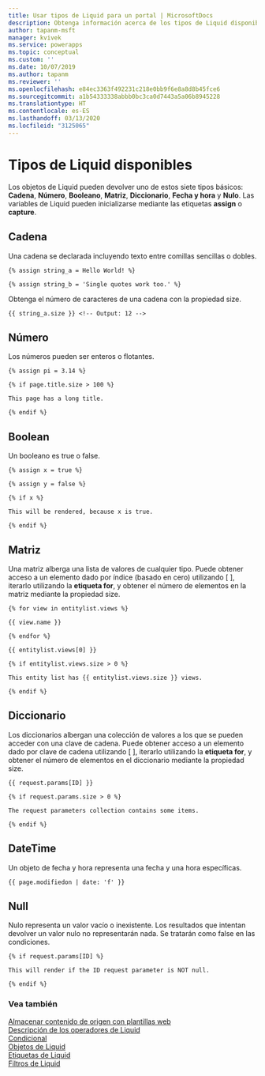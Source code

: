```yaml
---
title: Usar tipos de Liquid para un portal | MicrosoftDocs
description: Obtenga información acerca de los tipos de Liquid disponibles en un portal.
author: tapanm-msft
manager: kvivek
ms.service: powerapps
ms.topic: conceptual
ms.custom: ''
ms.date: 10/07/2019
ms.author: tapanm
ms.reviewer: ''
ms.openlocfilehash: e84ec3363f492231c218e0bb9f6e8a8d8b45fce6
ms.sourcegitcommit: a1b54333338abbb0bc3ca0d7443a5a06b8945228
ms.translationtype: HT
ms.contentlocale: es-ES
ms.lasthandoff: 03/13/2020
ms.locfileid: "3125065"
---
```

# <a name="available-liquid-types"></a>Tipos de Liquid disponibles

Los objetos de Liquid pueden devolver uno de estos siete tipos básicos: **Cadena**, **Número**, **Booleano**, **Matriz**, **Diccionario**, **Fecha y hora** y **Nulo**. Las variables de Liquid pueden inicializarse mediante las etiquetas **assign** o **capture**.

## <a name="string"></a>Cadena

Una cadena se declarada incluyendo texto entre comillas sencillas o dobles.

```
{% assign string_a = Hello World! %}

{% assign string_b = 'Single quotes work too.' %}
```

Obtenga el número de caracteres de una cadena con la propiedad size.

```
{{ string_a.size }} <!-- Output: 12 -->
```

## <a name="number"></a>Número

Los números pueden ser enteros o flotantes.

```
{% assign pi = 3.14 %}

{% if page.title.size > 100 %}

This page has a long title.

{% endif %}
```

## <a name="boolean"></a>Boolean

Un booleano es true o false.

```
{% assign x = true %}

{% assign y = false %}

{% if x %}

This will be rendered, because x is true.

{% endif %}
```

## <a name="array"></a>Matriz

Una matriz alberga una lista de valores de cualquier tipo. Puede obtener acceso a un elemento dado por índice (basado en cero) utilizando \[ \], iterarlo utilizando la **etiqueta for**, y obtener el número de elementos en la matriz mediante la propiedad size.

```
{% for view in entitylist.views %}

{{ view.name }}

{% endfor %}

{{ entitylist.views[0] }}

{% if entitylist.views.size > 0 %}

This entity list has {{ entitylist.views.size }} views.

{% endif %}
```

## <a name="dictionary"></a>Diccionario

Los diccionarios albergan una colección de valores a los que se pueden acceder con una clave de cadena. Puede obtener acceso a un elemento dado por clave de cadena utilizando \[ \], iterarlo utilizando la **etiqueta for**, y obtener el número de elementos en el diccionario mediante la propiedad size.

```
{{ request.params[ID] }}

{% if request.params.size > 0 %}

The request parameters collection contains some items.

{% endif %}
```

## <a name="datetime"></a>DateTime

Un objeto de fecha y hora representa una fecha y una hora específicas.

```
{{ page.modifiedon | date: 'f' }}
```

## <a name="null"></a>Null

Nulo representa un valor vacío o inexistente. Los resultados que intentan devolver un valor nulo no representarán nada. Se tratarán como false en las condiciones.

```
{% if request.params[ID] %}

This will render if the ID request parameter is NOT null.

{% endif %}
```

### <a name="see-also"></a>Vea también

[Almacenar contenido de origen con plantillas web](store-content-web-templates.md)  
[Descripción de los operadores de Liquid](liquid-operators.md)  
[Condicional](liquid-conditional-operators.md)  
[Objetos de Liquid](liquid-objects.md)  
[Etiquetas de Liquid](liquid-tags.md)  
[Filtros de Liquid](liquid-filters.md)  